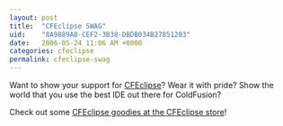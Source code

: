 ```yaml
---
layout: post
title:  "CFEclipse SWAG"
uid:	"8A9889A8-CEF2-3B38-DBDB034B27851203"
date:   2006-05-24 11:06 AM +0000
categories: cfeclipse
permalink: cfeclipse-swag
---
```

Want to show your support for <a href="http://www.cfeclipse.org">CFEclipse</a>? Wear it with pride? Show the world that you use the best IDE out there for ColdFusion?

Check out some <a href="http://www.cafepress.com/cfeclipse">CFEclipse goodies at the CFEclipse store</a>!